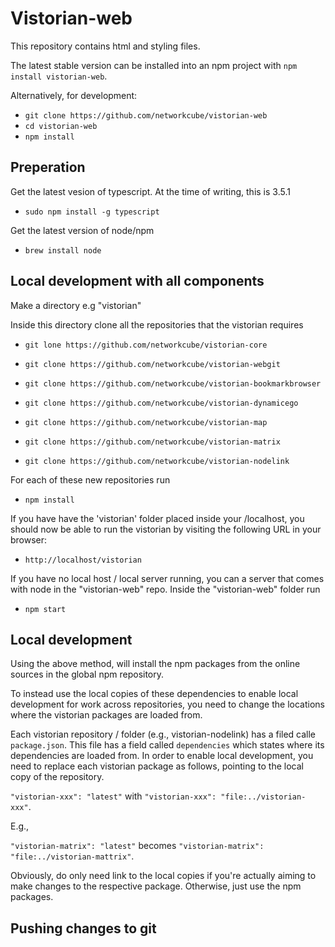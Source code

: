 # Vistorian-web

This repository contains html and styling files. 

The latest stable version can be installed into an npm project with `npm install vistorian-web`.

Alternatively, for development:
* `git clone https://github.com/networkcube/vistorian-web`
* `cd vistorian-web`
* `npm install`


## Preperation 
Get the latest vesion of typescript. At the time of writing, this is 3.5.1

* `sudo npm install -g typescript`

Get the latest version of node/npm

* `brew install node`

## Local development with all components
Make a directory e.g "vistorian"

Inside this directory clone all the repositories that the vistorian requires

* `git lone https://github.com/networkcube/vistorian-core`

* `git clone https://github.com/networkcube/vistorian-webgit`

* `git clone https://github.com/networkcube/vistorian-bookmarkbrowser`

* `git clone https://github.com/networkcube/vistorian-dynamicego`

* `git clone https://github.com/networkcube/vistorian-map`

* `git clone https://github.com/networkcube/vistorian-matrix`

* `git clone https://github.com/networkcube/vistorian-nodelink`

For each of these new repositories run 

* `npm install`

If you have have the 'vistorian' folder placed inside your /localhost, you should now be able to run the vistorian by visiting the following URL in your browser: 

* `http://localhost/vistorian`

If you have no local host / local server running, you can a server that comes with node in the "vistorian-web" repo. Inside the "vistorian-web" folder run 

* `npm start`


## Local development

Using the above method, will install the npm packages from the online sources in the global npm repository.

To instead use the local copies of these dependencies to enable local development for work across repositories, you need to change the locations where the vistorian packages are loaded from. 

Each vistorian repository / folder (e.g., vistorian-nodelink) has a filed calle `package.json`. This file has a field called `dependencies` which states where its dependencies are loaded from. In order to enable local development, you need to replace each vistorian package as follows, pointing to the local copy of the repository. 

`"vistorian-xxx": "latest"` with  `"vistorian-xxx": "file:../vistorian-xxx"`.

E.g., 

`"vistorian-matrix": "latest"` becomes `"vistorian-matrix": "file:../vistorian-mattrix"`.

Obviously, do only need link to the local copies if you're actually aiming to make changes to the respective package. Otherwise, just use the npm packages. 

## Pushing changes to git
<pending>
